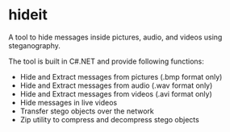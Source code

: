 # hideit
A tool to hide messages inside pictures, audio, and videos using steganography.

The tool is built in C#.NET and provide following functions:
- Hide and Extract messages from pictures (.bmp format only)
- Hide and Extract messages from audio (.wav format only)
- Hide and Extract messages from videos (.avi format only)
- Hide messages in live videos
- Transfer stego objects over the network
- Zip utility to compress and decompress stego objects
